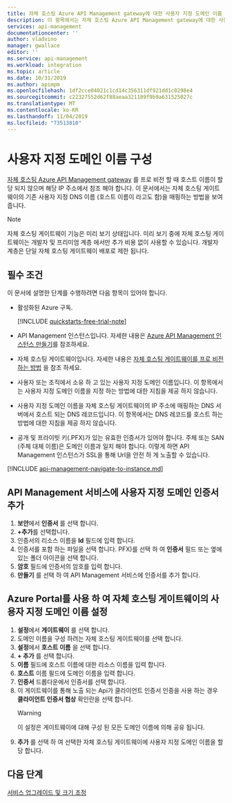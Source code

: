 ```yaml
---
title: 자체 호스팅 Azure API Management gateway에 대한 사용자 지정 도메인 이름 구성 | Microsoft Docs
description: 이 항목에서는 자체 호스팅 Azure API Management gateway에 대한 사용자 지정 도메인 이름을 구성 하는 단계에 대해 설명 합니다.
services: api-management
documentationcenter: ''
author: vladvino
manager: gwallace
editor: ''
ms.service: api-management
ms.workload: integration
ms.topic: article
ms.date: 10/31/2019
ms.author: apimpm
ms.openlocfilehash: 1df2cce04021c1cd14c356311df921dd1c0298e4
ms.sourcegitcommit: c22327552d62f88aeaa321189f9b9a631525027c
ms.translationtype: MT
ms.contentlocale: ko-KR
ms.lasthandoff: 11/04/2019
ms.locfileid: "73513810"
---
```

# <a name="configure-a-custom-domain-name"></a>사용자 지정 도메인 이름 구성

[자체 호스팅 Azure API Management gateway](self-hosted-gateway-overview.md) 를 프로 비전 할 때 호스트 이름이 할당 되지 않으며 해당 IP 주소에서 참조 해야 합니다. 이 문서에서는 자체 호스팅 게이트웨이의 기존 사용자 지정 DNS 이름 (호스트 이름이 라고도 함)을 매핑하는 방법을 보여 줍니다.

> [!NOTE]
> 자체 호스팅 게이트웨이 기능은 미리 보기 상태입니다. 미리 보기 중에 자체 호스팅 게이트웨이는 개발자 및 프리미엄 계층 에서만 추가 비용 없이 사용할 수 있습니다. 개발자 계층은 단일 자체 호스팅 게이트웨이 배포로 제한 됩니다.

## <a name="prerequisites"></a>필수 조건

이 문서에 설명한 단계를 수행하려면 다음 항목이 있어야 합니다.

-   활성화된 Azure 구독.

    [!INCLUDE [quickstarts-free-trial-note](../../includes/quickstarts-free-trial-note.md)]

-   API Management 인스턴스입니다. 자세한 내용은 [Azure API Management 인스턴스 만들기](get-started-create-service-instance.md)를 참조하세요.
- 자체 호스팅 게이트웨이입니다. 자세한 내용은 [자체 호스팅 게이트웨이를 프로 비전 하는 방법](api-management-howto-provision-self-hosted-gateway.md) 을 참조 하세요.
-   사용자 또는 조직에서 소유 하 고 있는 사용자 지정 도메인 이름입니다. 이 항목에서는 사용자 지정 도메인 이름을 지정 하는 방법에 대한 지침을 제공 하지 않습니다.
-   사용자 지정 도메인 이름을 자체 호스팅 게이트웨이의 IP 주소에 매핑하는 DNS 서버에서 호스트 되는 DNS 레코드입니다. 이 항목에서는 DNS 레코드를 호스트 하는 방법에 대한 지침을 제공 하지 않습니다.
-   공개 및 프라이빗 키(.PFX)가 있는 유효한 인증서가 있어야 합니다. 주체 또는 SAN (주체 대체 이름)은 도메인 이름과 일치 해야 합니다. 이렇게 하면 API Management 인스턴스가 SSL을 통해 Url을 안전 하 게 노출할 수 있습니다.

[!INCLUDE [api-management-navigate-to-instance.md](../../includes/api-management-navigate-to-instance.md)]

## <a name="add-custom-domain-certificate-to-your-api-management-service"></a>API Management 서비스에 사용자 지정 도메인 인증서 추가

1. **보안**에서 **인증서** 를 선택 합니다.
2. **+추가**를 선택합니다.
3. 인증서의 리소스 이름을 **Id** 필드에 입력 합니다.
4. 인증서를 포함 하는 파일을 선택 합니다. PFX)를 선택 하 여 **인증서** 필드 또는 옆에 있는 폴더 아이콘을 선택 합니다.
5. **암호** 필드에 인증서의 암호를 입력 합니다.
6. **만들기** 를 선택 하 여 API Management 서비스에 인증서를 추가 합니다.

## <a name="use-the-azure-portal-to-set-a-custom-domain-name-for-your-self-hosted-gateway"></a>Azure Portal를 사용 하 여 자체 호스팅 게이트웨이의 사용자 지정 도메인 이름 설정

1. **설정**에서 **게이트웨이** 를 선택 합니다.
2. 도메인 이름을 구성 하려는 자체 호스팅 게이트웨이를 선택 합니다.
3. **설정**에서 **호스트 이름** 을 선택 합니다.
4. **+ 추가** 를 선택 합니다.
5. **이름** 필드에 호스트 이름에 대한 리소스 이름을 입력 합니다.
6. **호스트** 이름 필드에 도메인 이름을 입력 합니다.
7. **인증서** 드롭다운에서 인증서를 선택 합니다.
8. 이 게이트웨이를 통해 노출 되는 Api가 클라이언트 인증서 인증을 사용 하는 경우 **클라이언트 인증서 협상** 확인란을 선택 합니다.
    > [!WARNING]
    > 이 설정은 게이트웨이에 대해 구성 된 모든 도메인 이름에 의해 공유 됩니다.
9. **추가** 를 선택 하 여 선택한 자체 호스팅 게이트웨이에 사용자 지정 도메인 이름을 할당 합니다.

## <a name="next-steps"></a>다음 단계

[서비스 업그레이드 및 크기 조정](upgrade-and-scale.md)
